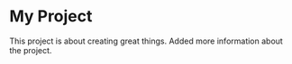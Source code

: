# My Project
This project is about creating great things.
Added more information about the project.
